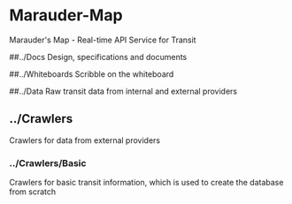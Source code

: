 Marauder-Map
============

Marauder's Map - Real-time API Service for Transit

##../Docs
Design, specifications and documents

##../Whiteboards
Scribble on the whiteboard

##../Data
Raw transit data from internal and external providers

## ../Crawlers
Crawlers for data from external providers

### ../Crawlers/Basic
Crawlers for basic transit information, which is used to create the database from scratch

 
